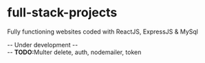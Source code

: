 # full-stack-projects
Fully functioning websites coded with ReactJS, ExpressJS &amp; MySql

-- Under development --
<br/>
-- <b>TODO:</b>Multer delete, auth, nodemailer, token
